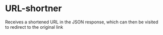 # URL-shortner
Receives a shortened URL in the JSON response, which can then be visited to redirect to the original link
